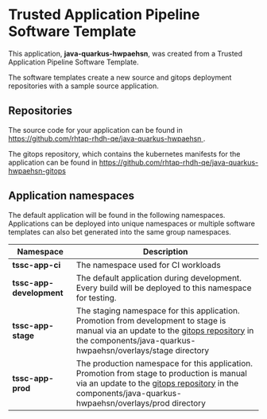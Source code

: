 # Trusted Application Pipeline Software Template

This application, **java-quarkus-hwpaehsn**, was created from a Trusted Application Pipeline Software Template.

The software templates create a new source and gitops deployment repositories with a sample source application. 

## Repositories

The source code for your application can be found in [https://github.com/rhtap-rhdh-qe/java-quarkus-hwpaehsn ](https://github.com/rhtap-rhdh-qe/java-quarkus-hwpaehsn ).
 
The gitops repository, which contains the kubernetes manifests for the application can be found in 
[https://github.com/rhtap-rhdh-qe/java-quarkus-hwpaehsn-gitops ](https://github.com/rhtap-rhdh-qe/java-quarkus-hwpaehsn-gitops ) 

## Application namespaces 

The default application will be found in the following namespaces. Applications can be deployed into unique namespaces or multiple software templates can also bet generated into the same group namespaces.  

|  Namespace   |  Description   |  
| -------- | -------- |
| **tssc-app-ci** | The namespace used for CI workloads |
| **tssc-app-development** | The default application during development. Every build will be deployed to this namespace for testing. |
| **tssc-app-stage** | The staging namespace for this application. Promotion from development to stage is manual via an update to the [gitops repository](https://github.com/rhtap-rhdh-qe/java-quarkus-hwpaehsn-gitops ) in the components/java-quarkus-hwpaehsn/overlays/stage directory |
| **tssc-app-prod** | The production namespace for this application. Promotion from stage to production is manual via an update to the [gitops repository](https://github.com/rhtap-rhdh-qe/java-quarkus-hwpaehsn-gitops ) in the components/java-quarkus-hwpaehsn/overlays/prod directory |